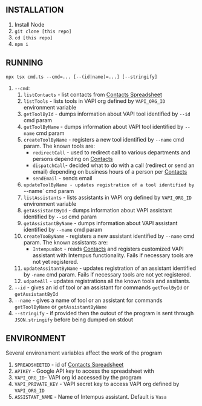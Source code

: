 ## INSTALLATION
1. Install Node
1. `git clone [this repo]`
1. `cd [this repo]`
1. `npm i`

## RUNNING
`npx tsx cmd.ts --cmd=... [--(id|name)=...] [--stringify]`
1. `--cmd`:
    1. `listContacts` - list contacts from [Contacts Spreadsheet](https://docs.google.com/spreadsheets/d/1SI3C0QGShrE1kTbxgPwldIi12MnKXM1wq42SiOmibyI/edit?gid=907085893#gid=907085893)
    1. `listTools` - lists tools in VAPI org defined by `VAPI_ORG_ID` environment variable
    1. `getToolById` - dumps information about VAPI tool identified by `--id` cmd param
    1. `getToolByName` - dumps information about VAPI tool identified by `--name` cmd param
    1. `createToolByName` - registers a new tool identified by `--name` cmd param. The known tools are:
        * `redirectCall` - used to redirect call to various departments and persons depending on [Contacts](https://docs.google.com/spreadsheets/d/1SI3C0QGShrE1kTbxgPwldIi12MnKXM1wq42SiOmibyI/edit?gid=907085893#gid=907085893) 
        * `dispatchCall`- decided what to do with a call (redirect or send an email) depending on business hours of a person per [Contacts](https://docs.google.com/spreadsheets/d/1SI3C0QGShrE1kTbxgPwldIi12MnKXM1wq42SiOmibyI/edit?gid=907085893#gid=907085893)
        * `sendEmail` - sends email
    1. `updateToolByName - updates registration of a tool identified by `--name` cmd param
    1. `listAssistants` - lists assistants in VAPI org defined by `VAPI_ORG_ID` environment variable
    1. `getAssistantById` - dumps information about VAPI assistant identified by `--id` cmd param
    1. `getAssistantByName` - dumps information about VAPI assistant identified by `--name` cmd param
    1. `createTooByName` - registers a new assistant identified by `--name` cmd param. The known assistants are:
        * `IntempusBot` - reads [Contacts](https://docs.google.com/spreadsheets/d/1SI3C0QGShrE1kTbxgPwldIi12MnKXM1wq42SiOmibyI/edit?gid=907085893#gid=907085893) and registers customized VAPI assistant with Intempus functionality. Fails if necessary tools are not yet registered.
    1. `updateAssitantByName` - updates registration of an assistant identified by `-name` cmd param. Fails if necessary tools are not yet registered.
    1. `udpateAll` - updates registrations all the known tools and assitants.
1. `--id` - gives an id of tool or an assistant for commands `getToolById` or `getAssistantById`
1. `--name` - gives a name of tool or an assistant for commands `getToolByName` or `getAssistantByName`
1. `--stringify` - if provided then the outout of the program is sent through `JSON.stringify` before being dumped on stdout

## ENVIRONMENT
Several environament variables affect the work of the program
1. `SPREADSHEETID` - id of [Contacts Spreadsheet](https://docs.google.com/spreadsheets/d/1SI3C0QGShrE1kTbxgPwldIi12MnKXM1wq42SiOmibyI/edit?gid=907085893#gid=907085893)
1. `APIKEY` - Google API key to access the spreadsheet with
1. `VAPI_ORG_ID`- VAPI org Id accessed by the program
1. `VAPI_PRIVATE_KEY` - VAPI secret key to access VAPI org defined by `VAPI_ORG_ID`
1. `ASSISTANT_NAME` - Name of Intempus assistant. Default is `Vasa`
